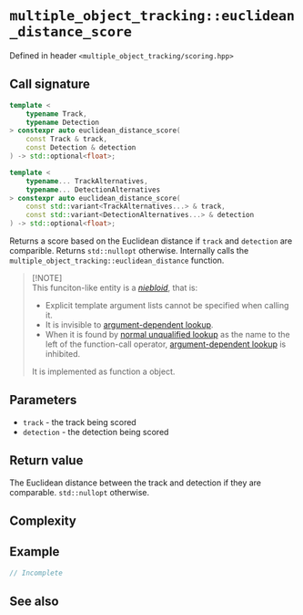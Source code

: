 # `multiple_object_tracking::euclidean_distance_score`

Defined in header `<multiple_object_tracking/scoring.hpp>`

## Call signature

```cpp
template <
    typename Track,
    typename Detection
> constexpr auto euclidean_distance_score(
    const Track & track,
    const Detection & detection
) -> std::optional<float>;
```

```cpp
template <
    typename... TrackAlternatives,
    typename... DetectionAlternatives
> constexpr auto euclidean_distance_score(
    const std::variant<TrackAlternatives...> & track,
    const std::variant<DetectionAlternatives...> & detection
) -> std::optional<float>;
```

Returns a score based on the Euclidean distance if `track` and `detection`
are comparible. Returns `std::nullopt` otherwise. Internally calls the
`multiple_object_tracking::euclidean_distance` function.

> [!NOTE]\
> This funciton-like entity is a [_niebloid_][niebloids_link], that is:
>
> - Explicit template argument lists cannot be specified when calling it.
> - It is invisible to
>   [argument-dependent lookup][argument_dependent_lookup_link].
> - When it is found by
>   [normal unqualified lookup][normal_unqualified_lookup_link] as the name to
>   the left of the function-call operator,
>   [argument-dependent lookup][argument_dependent_lookup_link] is inhibited.
>
> It is implemented as function a object.
>
> [niebloids_link]: https://brevzin.github.io/c++/2020/12/19/cpo-niebloid/
> [argument_dependent_lookup_link]: https://en.cppreference.com/w/cpp/language/adl
> [normal_unqualified_lookup_link]: https://en.cppreference.com/w/cpp/language/unqualified_lookup

## Parameters

- `track` - the track being scored
- `detection` - the detection being scored

## Return value

The Euclidean distance between the track and detection if they are comparable.
`std::nullopt` otherwise.

## Complexity

## Example

```cpp
// Incomplete
```

## See also
